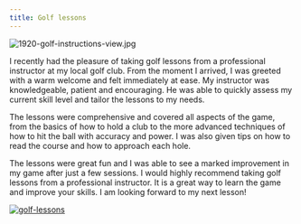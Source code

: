 ```yaml
---
title: Golf lessons
---
```


![1920-golf-instructions-view.jpg](/1920-golf-instructions-view.jpg)

I recently had the pleasure of taking golf lessons from a professional instructor at my local golf club. From the moment I arrived, I was greeted with a warm welcome and felt immediately at ease. My instructor was knowledgeable, patient and encouraging. He was able to quickly assess my current skill level and tailor the lessons to my needs. 

The lessons were comprehensive and covered all aspects of the game, from the basics of how to hold a club to the more advanced techniques of how to hit the ball with accuracy and power. I was also given tips on how to read the course and how to approach each hole. 

The lessons were great fun and I was able to see a marked improvement in my game after just a few sessions. I would highly recommend taking golf lessons from a professional instructor. It is a great way to learn the game and improve your skills. I am looking forward to my next lesson!

[![golf-lessons](<https://dabuttonfactory.com/button.png?t=CHECK+SERVICE&f=Noto+Sans-Bold&ts=26&tc=fff&hp=45&vp=20&c=11&bgt=unicolored&bgc=4bd42f>)](<https://www.bark.com/?a_aid=5d2d0e83cdc3>)